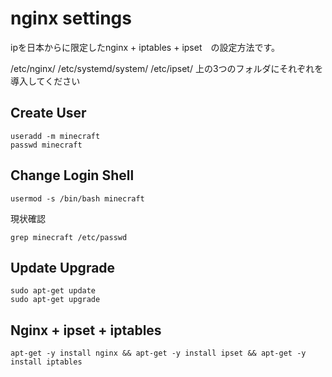 # nginx settings

ipを日本からに限定したnginx + iptables + ipset　の設定方法です。

/etc/nginx/
/etc/systemd/system/
/etc/ipset/
上の3つのフォルダにそれぞれを導入してください

## Create User

```
useradd -m minecraft
passwd minecraft
```

## Change Login Shell

```
usermod -s /bin/bash minecraft
```
現状確認
```
grep minecraft /etc/passwd
```

## Update Upgrade
```
sudo apt-get update
sudo apt-get upgrade
```

## Nginx + ipset + iptables

```
apt-get -y install nginx && apt-get -y install ipset && apt-get -y install iptables
```
